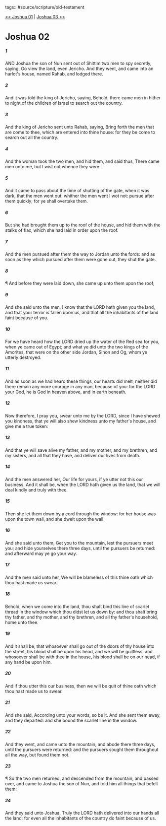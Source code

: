 tags:: #source/scripture/old-testament

[<< Joshua 01](/Old_Testament/06_Joshua/Joshua_01.md) | [Joshua 03 >>](/Old_Testament/06_Joshua/Joshua_03.md)

# Joshua 02

##### 1

AND Joshua the son of Nun sent out of Shittim two men to spy secretly, saying, Go view the land, even Jericho. And they went, and came into an harlot's house, named Rahab, and lodged there.

##### 2

And it was told the king of Jericho, saying, Behold, there came men in hither to night of the children of Israel to search out the country.

##### 3

And the king of Jericho sent unto Rahab, saying, Bring forth the men that are come to thee, which are entered into thine house: for they be come to search out all the country.

##### 4

And the woman took the two men, and hid them, and said thus, There came men unto me, but I wist not whence they were:

##### 5

And it came to pass about the time of shutting of the gate, when it was dark, that the men went out: whither the men went I wot not: pursue after them quickly; for ye shall overtake them.

##### 6

But she had brought them up to the roof of the house, and hid them with the stalks of flax, which she had laid in order upon the roof.

##### 7

And the men pursued after them the way to Jordan unto the fords: and as soon as they which pursued after them were gone out, they shut the gate.

##### 8

¶ And before they were laid down, she came up unto them upon the roof;

##### 9

And she said unto the men, I know that the LORD hath given you the land, and that your terror is fallen upon us, and that all the inhabitants of the land faint because of you.

##### 10

For we have heard how the LORD dried up the water of the Red sea for you, when ye came out of Egypt; and what ye did unto the two kings of the Amorites, that were on the other side Jordan, Sihon and Og, whom ye utterly destroyed.

##### 11

And as soon as we had heard these things, our hearts did melt, neither did there remain any more courage in any man, because of you: for the LORD your God, he is God in heaven above, and in earth beneath.

##### 12

Now therefore, I pray you, swear unto me by the LORD, since I have shewed you kindness, that ye will also shew kindness unto my father's house, and give me a true token:

##### 13

And that ye will save alive my father, and my mother, and my brethren, and my sisters, and all that they have, and deliver our lives from death.

##### 14

And the men answered her, Our life for yours, if ye utter not this our business. And it shall be, when the LORD hath given us the land, that we will deal kindly and truly with thee.

##### 15

Then she let them down by a cord through the window: for her house was upon the town wall, and she dwelt upon the wall.

##### 16

And she said unto them, Get you to the mountain, lest the pursuers meet you; and hide yourselves there three days, until the pursuers be returned: and afterward may ye go your way.

##### 17

And the men said unto her, We will be blameless of this thine oath which thou hast made us swear.

##### 18

Behold, when we come into the land, thou shalt bind this line of scarlet thread in the window which thou didst let us down by: and thou shalt bring thy father, and thy mother, and thy brethren, and all thy father's household, home unto thee.

##### 19

And it shall be, that whosoever shall go out of the doors of thy house into the street, his blood shall be upon his head, and we will be guiltless: and whosoever shall be with thee in the house, his blood shall be on our head, if any hand be upon him.

##### 20

And if thou utter this our business, then we will be quit of thine oath which thou hast made us to swear.

##### 21

And she said, According unto your words, so be it. And she sent them away, and they departed: and she bound the scarlet line in the window.

##### 22

And they went, and came unto the mountain, and abode there three days, until the pursuers were returned: and the pursuers sought them throughout all the way, but found them not.

##### 23

¶ So the two men returned, and descended from the mountain, and passed over, and came to Joshua the son of Nun, and told him all things that befell them:

##### 24

And they said unto Joshua, Truly the LORD hath delivered into our hands all the land; for even all the inhabitants of the country do faint because of us.
